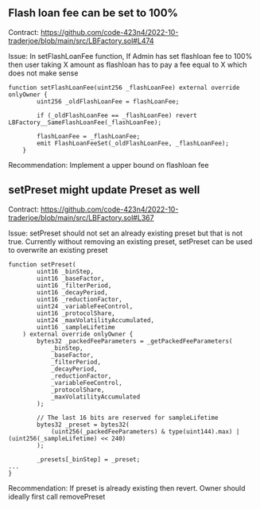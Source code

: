 ## Flash loan fee can be set to 100%

Contract:
https://github.com/code-423n4/2022-10-traderjoe/blob/main/src/LBFactory.sol#L474

Issue:
In setFlashLoanFee function, If Admin has set flashloan fee to 100% then user taking X amount as flashloan has to pay a fee equal to X which does not make sense

```
function setFlashLoanFee(uint256 _flashLoanFee) external override onlyOwner {
        uint256 _oldFlashLoanFee = flashLoanFee;

        if (_oldFlashLoanFee == _flashLoanFee) revert LBFactory__SameFlashLoanFee(_flashLoanFee);

        flashLoanFee = _flashLoanFee;
        emit FlashLoanFeeSet(_oldFlashLoanFee, _flashLoanFee);
    }
```

Recommendation:
Implement a upper bound on flashloan fee

## setPreset might update Preset as well

Contract:
https://github.com/code-423n4/2022-10-traderjoe/blob/main/src/LBFactory.sol#L367

Issue:
setPreset should not set an already existing preset but that is not true. Currently without removing an existing preset, setPreset can be used to overwrite an existing preset

```
function setPreset(
        uint16 _binStep,
        uint16 _baseFactor,
        uint16 _filterPeriod,
        uint16 _decayPeriod,
        uint16 _reductionFactor,
        uint24 _variableFeeControl,
        uint16 _protocolShare,
        uint24 _maxVolatilityAccumulated,
        uint16 _sampleLifetime
    ) external override onlyOwner {
        bytes32 _packedFeeParameters = _getPackedFeeParameters(
            _binStep,
            _baseFactor,
            _filterPeriod,
            _decayPeriod,
            _reductionFactor,
            _variableFeeControl,
            _protocolShare,
            _maxVolatilityAccumulated
        );

        // The last 16 bits are reserved for sampleLifetime
        bytes32 _preset = bytes32(
            (uint256(_packedFeeParameters) & type(uint144).max) | (uint256(_sampleLifetime) << 240)
        );

        _presets[_binStep] = _preset;
...
}
```

Recommendation:
If preset is already existing then revert. Owner should ideally first call removePreset
